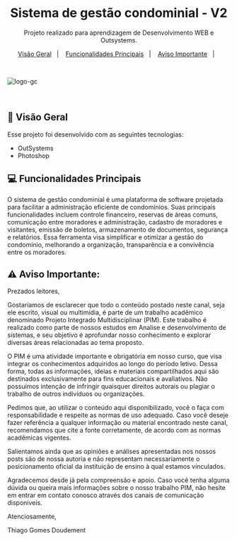 <h1 align="center"> Sistema de gestão condominial - V2 </h1>

<p align="center">
Projeto realizado para aprendizagem de Desenvolvimento WEB e Outsystems.
</p>

<p align="center">
  <a href="#-Visão Geral">Visão Geral</a>&nbsp;&nbsp;&nbsp;|&nbsp;&nbsp;&nbsp;
  <a href="#-Funcionalidades Principais">Funcionalidades Principais</a>&nbsp;&nbsp;&nbsp;|&nbsp;&nbsp;&nbsp;
  <a href="#-Aviso Importante">Aviso Importante</a>&nbsp;&nbsp;&nbsp;|&nbsp;&nbsp;&nbsp;

</p>

<br>

![logo-gc](https://github.com/thdoudement/sistema-gestao-condominial-2/assets/110927878/8b55a4bd-ca54-4f56-9b52-ac0f649c9377)

<br>


## 🚀 Visão Geral

Esse projeto foi desenvolvido com as seguintes tecnologias:

- OutSystems
- Photoshop

## 💻 Funcionalidades Principais

O sistema de gestão condominial é uma plataforma de software projetada para facilitar a administração eficiente de condomínios. Suas principais funcionalidades incluem controle financeiro, reservas de áreas comuns, comunicação entre moradores e administração, cadastro de moradores e visitantes, emissão de boletos, armazenamento de documentos, segurança e relatórios. Essa ferramenta visa simplificar e otimizar a gestão do condomínio, melhorando a organização, transparência e a convivência entre os moradores.

## ⚠️ Aviso Importante:

Prezados leitores,

Gostaríamos de esclarecer que todo o conteúdo postado neste canal, seja ele escrito, visual ou multimídia, é parte de um trabalho acadêmico denominado Projeto Integrado Multidisciplinar (PIM). Este trabalho é realizado como parte de nossos estudos em Analise e desenvolvimento de sistemas, e seu objetivo é aprofundar nosso conhecimento e explorar diversas áreas relacionadas ao tema proposto.

O PIM é uma atividade importante e obrigatória em nosso curso, que visa integrar os conhecimentos adquiridos ao longo do período letivo. Dessa forma, todas as informações, ideias e materiais compartilhados aqui são destinados exclusivamente para fins educacionais e avaliativos. Não possuímos intenção de infringir quaisquer direitos autorais ou plagiar o trabalho de outros indivíduos ou organizações.

Pedimos que, ao utilizar o conteúdo aqui disponibilizado, você o faça com responsabilidade e respeite as normas de uso adequado. Caso você deseje fazer referência a qualquer informação ou material encontrado neste canal, recomendamos que cite a fonte corretamente, de acordo com as normas acadêmicas vigentes.

Salientamos ainda que as opiniões e análises apresentadas nos nossos posts são de nossa autoria e não representam necessariamente o posicionamento oficial da instituição de ensino à qual estamos vinculados.

Agradecemos desde já pela compreensão e apoio. Caso você tenha alguma dúvida ou queira mais informações sobre o nosso trabalho PIM, não hesite em entrar em contato conosco através dos canais de comunicação disponíveis.

Atenciosamente,

Thiago Gomes Doudement
